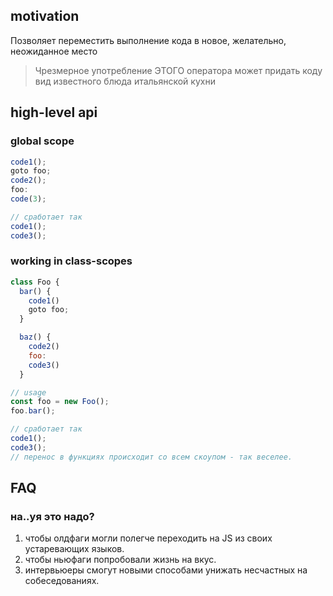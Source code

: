 ## motivation
Позволяет переместить выполнение кода в новое,  желательно, неожиданное место

> Чрезмерное употребление ЭТОГО оператора может придать коду вид известного блюда итальянской кухни

## high-level api
### global scope

```javascript
code1();
goto foo;
code2();
foo:
code(3);

// сработает так
code1();
code3();
```

### working in class-scopes

```javascript
class Foo {
  bar() {
    code1()
    goto foo;
  }

  baz() {
    code2()
    foo:
    code3()
  }

// usage
const foo = new Foo();
foo.bar();

// сработает так
code1();
code3(); 
// перенос в функциях происходит со всем скоупом - так веселее.
```

## FAQ
### на..уя это надо?
1) чтобы олдфаги могли полегче переходить на JS из своих устаревающих языков.
2) чтобы ньюфаги попробовали жизнь на вкус.
3) интервьюеры смогут новыми способами унижать несчастных на собеседованиях.

